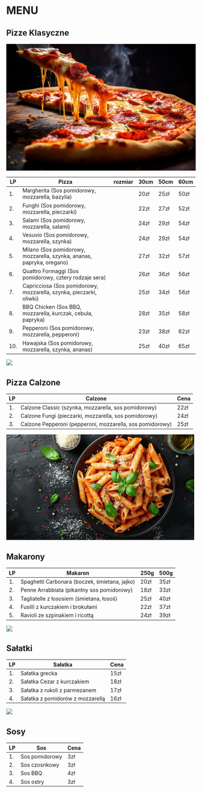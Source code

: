 # MENU

## Pizze Klasyczne

<img src = img/434952.jpg widht=500px>


| LP | Pizza                                                                | rozmiar | 30cm | 50cm | 60cm |
|----|----------------------------------------------------------------------|---------|------|------|------|
| 1. | Margherita (Sos pomidorowy, mozzarella, bazylia)                     |         | 20zł | 25zł | 50zł |
| 2. | Funghi (Sos pomidorowy, mozzarella, pieczarki)                       |         | 22zł | 27zł | 52zł |
| 3. | Salami (Sos pomidorowy, mozzarella, salami)                          |         | 24zł | 29zł | 54zł |
| 4. | Vesuvio (Sos pomidorowy, mozzarella, szynka)                         |         | 24zł | 29zł | 54zł |
| 5. | Milano (Sos pomidorowy, mozzarella, szynka, ananas, papryka, oregano)|         | 27zł | 32zł | 57zł |
| 6. | Quattro Formaggi (Sos pomidorowy, cztery rodzaje sera)               |         | 26zł | 36zł | 56zł |
| 7. | Capricciosa (Sos pomidorowy, mozzarella, szynka, pieczarki, oliwki)  |         | 25zł | 34zł | 56zł |
| 8. | BBQ Chicken (Sos BBQ, mozzarella, kurczak, cebula, papryka)          |         | 28zł | 35zł | 58zł |
| 9. | Pepperoni (Sos pomidorowy, mozzarella, pepperoni)                    |         | 23zł | 38zł | 62zł |
| 10.| Hawajska (Sos pomidorowy, mozzarella, szynka, ananas)                |         | 25zł | 40zł | 65zł |

<img src = img/close-up-meal-served-plate.jpg widht=500px>

## Pizza Calzone

| LP | Calzone                                                   |  Cena  |
|----|-----------------------------------------------------------|--------|
| 1. | Calzone Classic (szynka, mozzarella, sos pomidorowy)      |  22zł  |
| 2. | Calzone Fungi (pieczarki, mozzarella, sos pomidorowy)     |  24zł  |
| 3. | Calzone Pepperoni (pepperoni, mozzarella, sos pomidorowy) |  25zł  |

<img src = img/2829.jpg width=500px>

## Makarony  

| LP | Makaron                                       | 250g | 500g |
|----|-----------------------------------------------|------|------|
| 1. | Spaghetti Carbonara (boczek, śmietana, jajko) | 20zł | 35zł |
| 2. | Penne Arrabbiata (pikantny sos pomidorowy)    | 18zł | 33zł |
| 3. | Tagliatelle z łososiem (śmietana, łosoś)      | 25zł | 40zł |
| 4. | Fusilli z kurczakiem i brokułami              | 22zł | 37zł |
| 5. | Ravioli ze szpinakiem i ricottą               | 24zł | 39zł |

<img src = img/there-is-bowl-salad-with-tomatoes-generative-ai.jpg  widht=500px>

## Sałatki

| LP | Sałatka                           | Cena  |
|----|-----------------------------------|-------|
| 1. | Sałatka grecka                    | 15zł  |
| 2. | Sałatka Cezar z kurczakiem        | 18zł  |
| 3. | Sałatka z rukoli z parmezanem     | 17zł  |
| 4. | Sałatka z pomidorów z mozzarellą  | 16zł  |

<img src = img/homemade-ketchup-mustard-mayonnaise-sauce.jpg widht=500px>

## Sosy

| LP | Sos                     |  Cena |
|----|-------------------------|-------|
| 1. | Sos pomidorowy          |  3zł  |
| 2. | Sos czosnkowy           |  3zł  |
| 3. | Sos BBQ                 |  4zł  |
| 4. | Sos ostry               |  3zł  |
